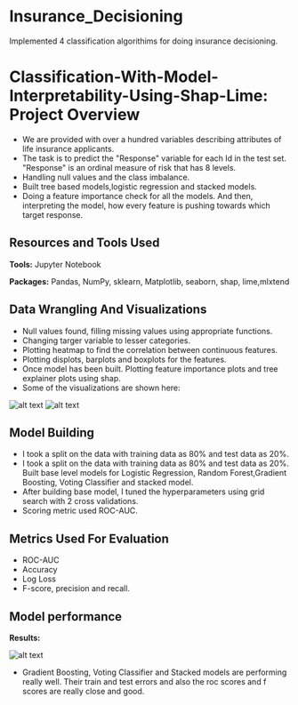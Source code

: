 # Insurance_Decisioning
Implemented 4 classification algorithims for doing insurance decisioning.
# Classification-With-Model-Interpretability-Using-Shap-Lime: Project Overview 

* We are provided with over a hundred variables describing attributes of life insurance applicants. 
* The task is to predict the "Response" variable for each Id in the test set. "Response" is an ordinal measure of risk that has 8 levels.
* Handling null values and the class imbalance.
* Built tree based models,logistic regression and stacked models.
* Doing a feature importance check for all the models. And then, interpreting the model, how every feature is pushing towards which target response.

## Resources and Tools Used
**Tools:** Jupyter Notebook

**Packages:** Pandas, NumPy, sklearn, Matplotlib, seaborn, shap, lime,mlxtend


## Data Wrangling And Visualizations
* Null values found, filling missing values using appropriate functions.
* Changing targer variable to lesser categories.
* Plotting heatmap to find the correlation between continuous features.
* Plotting displots, barplots and boxplots for the features.
* Once model has been built. Plotting feature importance plots and tree explainer plots using shap.
* Some of the visualizations are shown here:

![alt text](https://github.com/fahadmehfooz/Classification_With_Model_Interpretability/blob/master/images/Shap%20results.png)
![alt text](https://github.com/fahadmehfooz/Classification_With_Model_Interpretability/blob/master/images/lime.png)


## Model Building 

* I took a split on the data with training data as 80% and test data as 20%. 
* I took a split on the data with training data as 80% and test data as 20%. Built base level models for Logistic Regression, Random Forest,Gradient Boosting, Voting Classifier and stacked model.
* After building base model, I tuned the hyperparameters using grid search with 2 cross validations.
* Scoring metric used ROC-AUC.

## Metrics Used For Evaluation
* ROC-AUC
* Accuracy
* Log Loss
* F-score, precision and recall.

## Model performance

**Results:**

![alt text](https://github.com/fahadmehfooz/Classification_With_Model_Interpretability/blob/master/images/scores.png)


* Gradient Boosting, Voting Classifier and Stacked models are performing really well. Their train and test errors and also the roc scores and f scores are really close and good.

